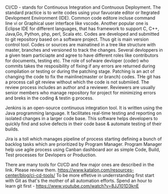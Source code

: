 CI/CD - stands for Continuous Integration and Contnuous Deployment.
The standard practice is to write codes using your favuorate editor or Itegrated Devlopment Environment (IDE).
Common code editore incluse command line vi or Graphical user interface like vscode. Another popular one is
Eclipse IDE for different languages, that has framework to support C, C++, Java,Go, Python, php, perl, Scala etc.
Codes are developed and submitted to git repository based on a software project. Thus git is main version control tool.
Codes or sources are mainatined in a tree like structure with master, branches and versioned to track the changes.
Several devloppers in a given team particiapte and agree to have different roles like contributors for documents, testing etc.
The role of sofware devloper (coder) who commits takes the resposibility of fixing if any errors are returned during compilation
or testing or during the patching stage. Patching is an act of changing the code to fix the mainline(master or branch) codes.
THe git has a process call git review without which the code is not submiiied. The review process includes an author and a reviewer.
Reviewers are usually senior members who manage repository for project for minimizing errors and breks in the coding & testin g process.



Jenkins is an open-source continuous integration tool. It is written using the Java
programming language. It facilitates real-time testing and reporting on isolated
changes in a larger code base. This software helps developers to quickly find and
solve defects in their code base & automate testing of their builds.

Jira is a toll which manages pipeline of process starting defining a bunch of backlog tasks which are prioritized by Program Manager.
Program Manager help use agile process using Canban dashboard aor as simple Code, Build, Test processes for Devlopers or Production.

There are many tools for CI/CD and few major ones are described in the link. Please review them.
https://www.katalon.com/resources-center/blog/ci-cd-tools/
To be more effetive in underrstanding first start with Git as that's the mother of all automation efforts.
Spend an hour to learn git first - https://www.youtube.com/watch?v=8JJ101D3knE

